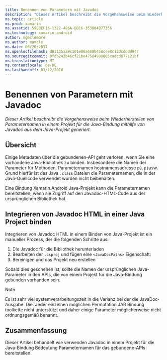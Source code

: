 ```yaml
---
title: Benennen von Parametern mit Javadoc
description: "Dieser Artikel beschreibt die Vorgehensweise beim Wiederherstellen von Parameternamen in einem Projekt für die Java-Bindung mithilfe von Javadoc aus dem Java-Projekt generiert."
ms.topic: article
ms.prod: xamarin
ms.assetid: 59E8EF16-1322-486A-BB16-353804B77356
ms.technology: xamarin-android
author: mgmclemore
ms.author: mamcle
ms.date: 06/20/2017
ms.openlocfilehash: d83135aa9c101e06a680b458cce8c12dcdddd947
ms.sourcegitcommit: 0fdb243b46cf21be47584900805cadcd077121bf
ms.translationtype: MT
ms.contentlocale: de-DE
ms.lasthandoff: 03/12/2018
---
```

# <a name="naming-parameters-with-javadoc"></a>Benennen von Parametern mit Javadoc

_Dieser Artikel beschreibt die Vorgehensweise beim Wiederherstellen von Parameternamen in einem Projekt für die Java-Bindung mithilfe von Javadoc aus dem Java-Projekt generiert._


## <a name="overview"></a>Übersicht

Einige Metadaten über die gebundenen-API geht verloren, wenn Sie eine vorhandene Java-Bibliothek zu binden. Insbesondere die Namen der Parameter für Methoden. Parameternamen hostnamensadresse `p0`, `p1`usw. Grund hierfür ist das Java `.class` Dateien die Parameternamen, die in der Java-Quellcode verwendet wurden nicht beibehalten. 

Eine Bindung Xamarin.Android Java-Projekt kann die Parameternamen bereitstellen, wenn sie Zugriff auf den Javadoc-HTML-Code aus der ursprünglichen Bibliothek hat. 

## <a name="integrating-javadoc-html-into-a-java-binding-project"></a>Integrieren von Javadoc HTML in einer Java Project binden

Integrieren von Javadoc HTML in einem Binden von Java-Projekt ist ein manueller Prozess, der die folgenden Schritte aus: 

1.  Die Javadoc für die Bibliothek herunterladen
2.  Bearbeiten der `.csproj` und fügen eine `<JavaDocPaths>` Eigenschaft:
3.  Bereinigen und das Projekt neu erstellen

Sobald dies geschehen ist, sollte die Namen der ursprünglichen Java-Parameter in den APIs, die von einem Projekt für die Java-Bindung gebunden vorhanden sein. 


> [!NOTE]
> Es ist sehr viel systemverarbeitungszeit in die Varianz bei der die JavaDoc-Ausgabe. Die. Jeder einzelnen möglichen Permutation JAR Bindung toolkette nicht unterstützt und daher einige Parameter möglicherweise nicht ordnungsgemäß benannt.


## <a name="summary"></a>Zusammenfassung

Dieser Artikel behandelt wie verwenden Javadoc in einem Projekt für die Java-Bindung Bedeutung Parameternamen für das gebundene-APIs bereitstellen. 

